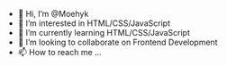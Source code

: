 - 👋 Hi, I’m @Moehyk
- 👀 I’m interested in HTML/CSS/JavaScript
- 🌱 I’m currently learning HTML/CSS/JavaScript
- 💞️ I’m looking to collaborate on Frontend Development
- 📫 How to reach me ...

<!---
Moehyk/Moehyk is a ✨ special ✨ repository because its `README.md` (this file) appears on your GitHub profile.
You can click the Preview link to take a look at your changes.
--->
